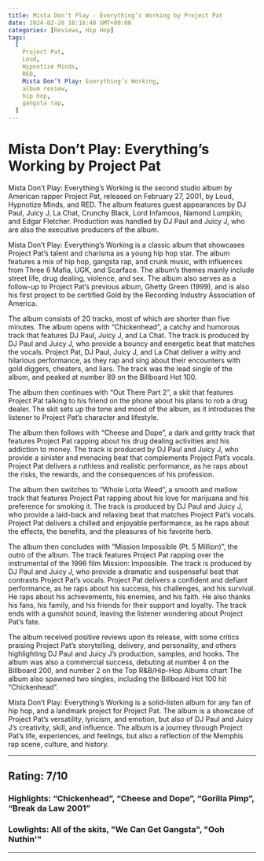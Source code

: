 ```yaml
---
title: Mista Don’t Play - Everything’s Working by Project Pat
date: 2024-02-28 18:16:40 GMT+00:00
categories: [Reviews, Hip Hop]
tags:
  [
    Project Pat,
    Loud,
    Hypnotize Minds,
    RED,
    Mista Don’t Play: Everything’s Working,
    album review,
    hip hop,
    gangsta rap,
  ]
---
```


# Mista Don’t Play: Everything’s Working by Project Pat

Mista Don’t Play: Everything’s Working is the second studio album by American rapper Project Pat, released on February 27, 2001, by Loud, Hypnotize Minds, and RED. The album features guest appearances by DJ Paul, Juicy J, La Chat, Crunchy Black, Lord Infamous, Namond Lumpkin, and Edgar Fletcher. Production was handled by DJ Paul and Juicy J, who are also the executive producers of the album.

Mista Don’t Play: Everything’s Working is a classic album that showcases Project Pat’s talent and charisma as a young hip hop star. The album features a mix of hip hop, gangsta rap, and crunk music, with influences from Three 6 Mafia, UGK, and Scarface. The album’s themes mainly include street life, drug dealing, violence, and sex. The album also serves as a follow-up to Project Pat’s previous album, Ghetty Green (1999), and is also his first project to be certified Gold by the Recording Industry Association of America.

The album consists of 20 tracks, most of which are shorter than five minutes. The album opens with “Chickenhead”, a catchy and humorous track that features DJ Paul, Juicy J, and La Chat. The track is produced by DJ Paul and Juicy J, who provide a bouncy and energetic beat that matches the vocals. Project Pat, DJ Paul, Juicy J, and La Chat deliver a witty and hilarious performance, as they rap and sing about their encounters with gold diggers, cheaters, and liars. The track was the lead single of the album, and peaked at number 89 on the Billboard Hot 100.

The album then continues with “Out There Part 2”, a skit that features Project Pat talking to his friend on the phone about his plans to rob a drug dealer. The skit sets up the tone and mood of the album, as it introduces the listener to Project Pat’s character and lifestyle.

The album then follows with “Cheese and Dope”, a dark and gritty track that features Project Pat rapping about his drug dealing activities and his addiction to money. The track is produced by DJ Paul and Juicy J, who provide a sinister and menacing beat that complements Project Pat’s vocals. Project Pat delivers a ruthless and realistic performance, as he raps about the risks, the rewards, and the consequences of his profession.

The album then switches to “Whole Lotta Weed”, a smooth and mellow track that features Project Pat rapping about his love for marijuana and his preference for smoking it. The track is produced by DJ Paul and Juicy J, who provide a laid-back and relaxing beat that matches Project Pat’s vocals. Project Pat delivers a chilled and enjoyable performance, as he raps about the effects, the benefits, and the pleasures of his favorite herb.

The album then concludes with “Mission Impossible (Pt. 5 Million)”, the outro of the album. The track features Project Pat rapping over the instrumental of the 1996 film Mission: Impossible. The track is produced by DJ Paul and Juicy J, who provide a dramatic and suspenseful beat that contrasts Project Pat’s vocals. Project Pat delivers a confident and defiant performance, as he raps about his success, his challenges, and his survival. He raps about his achievements, his enemies, and his faith. He also thanks his fans, his family, and his friends for their support and loyalty. The track ends with a gunshot sound, leaving the listener wondering about Project Pat’s fate.

The album received positive reviews upon its release, with some critics praising Project Pat’s storytelling, delivery, and personality, and others highlighting DJ Paul and Juicy J’s production, samples, and hooks. The album was also a commercial success, debuting at number 4 on the Billboard 200, and number 2 on the Top R&B/Hip-Hop Albums chart The album also spawned two singles, including the Billboard Hot 100 hit “Chickenhead”.

Mista Don’t Play: Everything’s Working is a solid-listen album for any fan of hip hop, and a landmark project for Project Pat. The album is a showcase of Project Pat’s versatility, lyricism, and emotion, but also of DJ Paul and Juicy J’s creativity, skill, and influence. The album is a journey through Project Pat’s life, experiences, and feelings, but also a reflection of the Memphis rap scene, culture, and history.

---

## Rating: 7/10

### Highlights: “Chickenhead”, “Cheese and Dope”, “Gorilla Pimp”, “Break da Law 2001”

### Lowlights: All of the skits, "We Can Get Gangsta", "Ooh Nuthin'"

---
